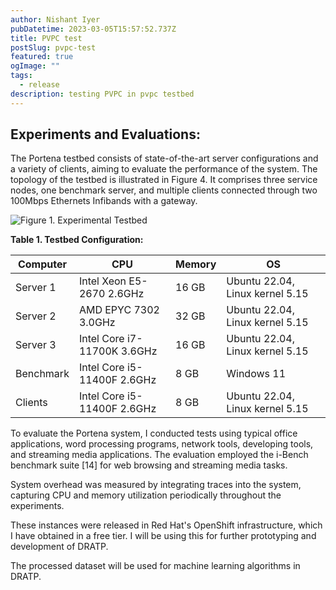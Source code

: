 ```yaml
---
author: Nishant Iyer
pubDatetime: 2023-03-05T15:57:52.737Z
title: PVPC test
postSlug: pvpc-test
featured: true
ogImage: ""
tags:
  - release
description: testing PVPC in pvpc testbed
---
```

## Experiments and Evaluations:

The Portena testbed consists of state-of-the-art server configurations and a variety of clients, aiming to evaluate the performance of the system. The topology of the testbed is illustrated in Figure 4. It comprises three service nodes, one benchmark server, and multiple clients connected through two 100Mbps Ethernets Infibands with a gateway.

![Figure 1. Experimental Testbed](https://media.discordapp.net/attachments/971299427715272734/1116730690014709148/testbed.png?width=589&height=327)

**Table 1. Testbed Configuration:**

|  Computer |          CPU                |     Memory     |   OS                                            |
|-----------|----------------------------|----------------|------------------------------------------------|
| Server 1  | Intel Xeon E5-2670 2.6GHz  |      16 GB     | Ubuntu 22.04, Linux kernel 5.15                |
| Server 2  | AMD EPYC 7302 3.0GHz       |      32 GB     | Ubuntu 22.04, Linux kernel 5.15                |
| Server 3  | Intel Core i7-11700K 3.6GHz |      16 GB     | Ubuntu 22.04, Linux kernel 5.15                |
| Benchmark | Intel Core i5-11400F 2.6GHz |       8 GB     | Windows 11                                     |
| Clients   | Intel Core i5-11400F 2.6GHz |       8 GB     | Ubuntu 22.04, Linux kernel 5.15                |

To evaluate the Portena system, I conducted tests using typical office applications, word processing programs, network tools, developing tools, and streaming media applications. The evaluation employed the i-Bench benchmark suite [14] for web browsing and streaming media tasks.

System overhead was measured by integrating traces into the system, capturing CPU and memory utilization periodically throughout the experiments.

These instances were released in Red Hat's OpenShift infrastructure, which I have obtained in a free tier. I will be using this for further prototyping and development of DRATP.

The processed dataset will be used for machine learning algorithms in DRATP.
